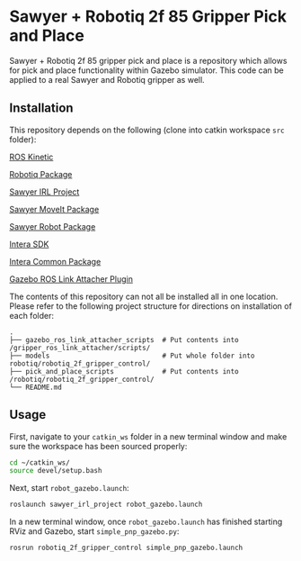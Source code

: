 # Sawyer + Robotiq 2f 85 Gripper Pick and Place

Sawyer + Robotiq 2f 85 gripper pick and place is a repository which allows for pick and place functionality within Gazebo simulator. This code can be applied to a real Sawyer and Robotiq gripper as well.

## Installation
This repository depends on the following (clone into catkin workspace ``src`` folder):

[ROS Kinetic](http://wiki.ros.org/kinetic/Installation/Ubuntu)

[Robotiq Package](https://github.com/thinclab/robotiq.git)

[Sawyer IRL Project](https://github.com/prasuchit/sawyer_irl_project.git)

[Sawyer MoveIt Package](https://google.com)

[Sawyer Robot Package](https://github.com/thinclab/sawyer_robot.git)

[Intera SDK](https://github.com/RethinkRobotics/intera_sdk.git)

[Intera Common Package](https://github.com/RethinkRobotics/intera_common.git)

[Gazebo ROS Link Attacher Plugin](https://github.com/pal-robotics/gazebo_ros_link_attacher)

The contents of this repository can not all be installed all in one location. Please refer to the following project structure for directions on installation of each folder:


    .
    ├── gazebo_ros_link_attacher_scripts  # Put contents into /gripper_ros_link_attacher/scripts/
    ├── models                            # Put whole folder into robotiq/robotiq_2f_gripper_control/
    ├── pick_and_place_scripts            # Put contents into /robotiq/robotiq_2f_gripper_control/
    └── README.md

 

## Usage
First, navigate to your ``catkin_ws`` folder in a new terminal window and make sure the workspace has been sourced properly:

```bash
cd ~/catkin_ws/
source devel/setup.bash
```


Next, start ``robot_gazebo.launch``:

```bash
roslaunch sawyer_irl_project robot_gazebo.launch
```

In a new terminal window, once ``robot_gazebo.launch`` has finished starting RViz and Gazebo, start ``simple_pnp_gazebo.py``:

```bash
rosrun robotiq_2f_gripper_control simple_pnp_gazebo.launch
```
